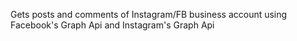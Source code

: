 Gets posts and comments of Instagram/FB business account using Facebook's Graph Api and Instagram's Graph Api
